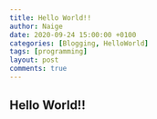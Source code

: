 ```yaml
---
title: Hello World!!
author: Naige 
date: 2020-09-24 15:00:00 +0100
categories: [Blogging, HelloWorld]
tags: [programming]
layout: post
comments: true
---
```


## Hello World!!